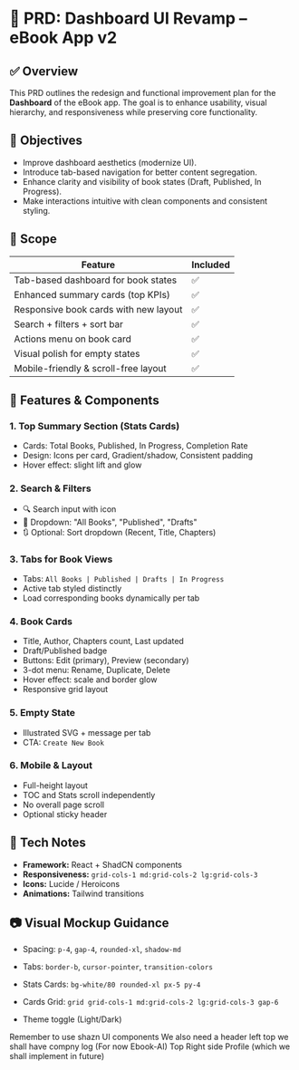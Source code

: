 # 📝 PRD: Dashboard UI Revamp – eBook App v2

## ✅ Overview

This PRD outlines the redesign and functional improvement plan for the **Dashboard** of the eBook app. The goal is to enhance usability, visual hierarchy, and responsiveness while preserving core functionality.

## 🎯 Objectives

- Improve dashboard aesthetics (modernize UI).
- Introduce tab-based navigation for better content segregation.
- Enhance clarity and visibility of book states (Draft, Published, In Progress).
- Make interactions intuitive with clean components and consistent styling.

## 📌 Scope

| Feature                               | Included |
| ------------------------------------- | -------- |
| Tab-based dashboard for book states   | ✅       |
| Enhanced summary cards (top KPIs)     | ✅       |
| Responsive book cards with new layout | ✅       |
| Search + filters + sort bar           | ✅       |
| Actions menu on book card             | ✅       |
| Visual polish for empty states        | ✅       |
| Mobile-friendly & scroll-free layout  | ✅       |

## 🧩 Features & Components

### 1. Top Summary Section (Stats Cards)

- Cards: Total Books, Published, In Progress, Completion Rate
- Design: Icons per card, Gradient/shadow, Consistent padding
- Hover effect: slight lift and glow

### 2. Search & Filters

- 🔍 Search input with icon
- 🔽 Dropdown: "All Books", "Published", "Drafts"
- 🔃 Optional: Sort dropdown (Recent, Title, Chapters)

### 3. Tabs for Book Views

- Tabs: `All Books | Published | Drafts | In Progress`
- Active tab styled distinctly
- Load corresponding books dynamically per tab

### 4. Book Cards

- Title, Author, Chapters count, Last updated
- Draft/Published badge
- Buttons: Edit (primary), Preview (secondary)
- 3-dot menu: Rename, Duplicate, Delete
- Hover effect: scale and border glow
- Responsive grid layout

### 5. Empty State

- Illustrated SVG + message per tab
- CTA: `Create New Book`

### 6. Mobile & Layout

- Full-height layout
- TOC and Stats scroll independently
- No overall page scroll
- Optional sticky header

## 🔧 Tech Notes

- **Framework:** React + ShadCN components
- **Responsiveness:** `grid-cols-1 md:grid-cols-2 lg:grid-cols-3`
- **Icons:** Lucide / Heroicons
- **Animations:** Tailwind transitions

## 📷 Visual Mockup Guidance

- Spacing: `p-4`, `gap-4`, `rounded-xl`, `shadow-md`
- Tabs: `border-b`, `cursor-pointer`, `transition-colors`
- Stats Cards: `bg-white/80 rounded-xl px-5 py-4`
- Cards Grid: `grid grid-cols-1 md:grid-cols-2 lg:grid-cols-3 gap-6`

- Theme toggle (Light/Dark)

Remember to use shazn UI components 
We also need a header left top we shall have compny log (For now Ebook-AI)
Top Right side Profile (which we shall implement in future)